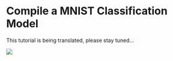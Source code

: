 # Compile a MNIST Classification Model

This tutorial is being translated, please stay tuned...

<a href="https://gitee.com/mindspore/docs/blob/r1.2/tutorials/lite/source_en/quick_start/quick_start_codegen.md" target="_blank"><img src="../_static/logo_source.png"></a>
